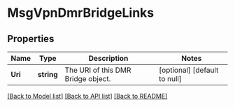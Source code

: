 # MsgVpnDmrBridgeLinks

## Properties
Name | Type | Description | Notes
------------ | ------------- | ------------- | -------------
**Uri** | **string** | The URI of this DMR Bridge object. | [optional] [default to null]

[[Back to Model list]](../README.md#documentation-for-models) [[Back to API list]](../README.md#documentation-for-api-endpoints) [[Back to README]](../README.md)

